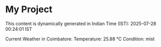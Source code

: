 # My Project

This content is dynamically generated in Indian Time (IST): 2025-07-28 00:24:01 IST


Current Weather in Coimbatore:
Temperature: 25.88 °C
Condition: mist
